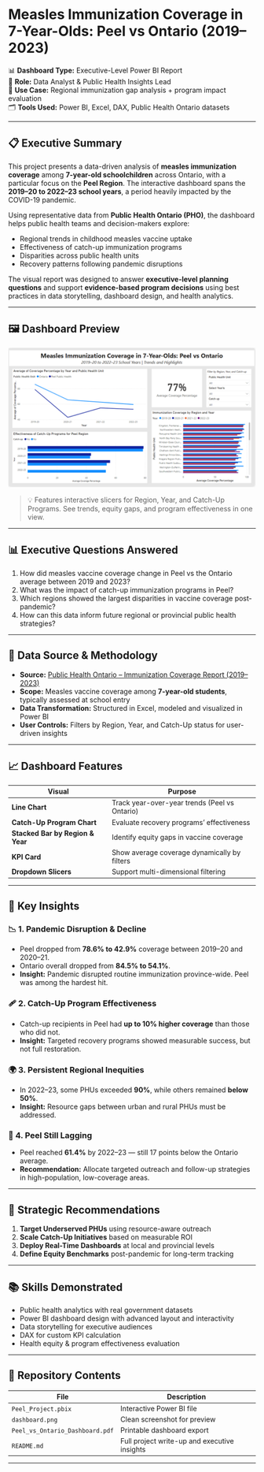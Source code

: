 # Measles Immunization Coverage in 7-Year-Olds: Peel vs Ontario (2019–2023)

📊 **Dashboard Type:** Executive-Level Power BI Report  
🧠 **Role:** Data Analyst & Public Health Insights Lead  
🎯 **Use Case:** Regional immunization gap analysis + program impact evaluation  
🗂️ **Tools Used:** Power BI, Excel, DAX, Public Health Ontario datasets

---

## 📋 Executive Summary

This project presents a data-driven analysis of **measles immunization coverage** among **7-year-old schoolchildren** across Ontario, with a particular focus on the **Peel Region**. The interactive dashboard spans the **2019–20 to 2022–23 school years**, a period heavily impacted by the COVID-19 pandemic.

Using representative data from **Public Health Ontario (PHO)**, the dashboard helps public health teams and decision-makers explore:

- Regional trends in childhood measles vaccine uptake  
- Effectiveness of catch-up immunization programs  
- Disparities across public health units  
- Recovery patterns following pandemic disruptions

The visual report was designed to answer **executive-level planning questions** and support **evidence-based program decisions** using best practices in data storytelling, dashboard design, and health analytics.

---

## 🖼️ Dashboard Preview

![Power BI Dashboard – Measles Immunization in Peel vs Ontario](dashboard.png)

> 💡 Features interactive slicers for Region, Year, and Catch-Up Programs. See trends, equity gaps, and program effectiveness in one view.

---

## 📊 Executive Questions Answered

1. How did measles vaccine coverage change in Peel vs the Ontario average between 2019 and 2023?
2. What was the impact of catch-up immunization programs in Peel?
3. Which regions showed the largest disparities in vaccine coverage post-pandemic?
4. How can this data inform future regional or provincial public health strategies?

---

## 📍 Data Source & Methodology

- **Source:** [Public Health Ontario – Immunization Coverage Report (2019–2023)](https://www.publichealthontario.ca/en/data-and-analysis/immunization/coverage)
- **Scope:** Measles vaccine coverage among **7-year-old students**, typically assessed at school entry
- **Data Transformation:** Structured in Excel, modeled and visualized in Power BI
- **User Controls:** Filters by Region, Year, and Catch-Up status for user-driven insights

---

## 📈 Dashboard Features

| Visual | Purpose |
|--------|---------|
| **Line Chart** | Track year-over-year trends (Peel vs Ontario) |
| **Catch-Up Program Chart** | Evaluate recovery programs’ effectiveness |
| **Stacked Bar by Region & Year** | Identify equity gaps in vaccine coverage |
| **KPI Card** | Show average coverage dynamically by filters |
| **Dropdown Slicers** | Support multi-dimensional filtering |

---

## 🧠 Key Insights

### 📉 1. Pandemic Disruption & Decline
- Peel dropped from **78.6% to 42.9%** coverage between 2019–20 and 2020–21.
- Ontario overall dropped from **84.5% to 54.1%**.
- **Insight:** Pandemic disrupted routine immunization province-wide. Peel was among the hardest hit.

### 🩹 2. Catch-Up Program Effectiveness
- Catch-up recipients in Peel had **up to 10% higher coverage** than those who did not.
- **Insight:** Targeted recovery programs showed measurable success, but not full restoration.

### 🌍 3. Persistent Regional Inequities
- In 2022–23, some PHUs exceeded **90%**, while others remained **below 50%**.
- **Insight:** Resource gaps between urban and rural PHUs must be addressed.

### 📌 4. Peel Still Lagging
- Peel reached **61.4%** by 2022–23 — still 17 points below the Ontario average.
- **Recommendation:** Allocate targeted outreach and follow-up strategies in high-population, low-coverage areas.

---

## 💼 Strategic Recommendations

1. **Target Underserved PHUs** using resource-aware outreach
2. **Scale Catch-Up Initiatives** based on measurable ROI
3. **Deploy Real-Time Dashboards** at local and provincial levels
4. **Define Equity Benchmarks** post-pandemic for long-term tracking

---

## 📚 Skills Demonstrated

- Public health analytics with real government datasets
- Power BI dashboard design with advanced layout and interactivity
- Data storytelling for executive audiences
- DAX for custom KPI calculation
- Health equity & program effectiveness evaluation

---

## 📂 Repository Contents

| File | Description |
|------|-------------|
| `Peel_Project.pbix` | Interactive Power BI file |
| `dashboard.png` | Clean screenshot for preview |
| `Peel_vs_Ontario_Dashboard.pdf` | Printable dashboard export |
| `README.md` | Full project write-up and executive insights |

---

